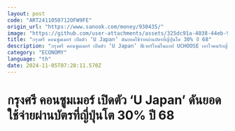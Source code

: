 ```yaml
---
layout: post
code: "ART2411050712OFW9FE"
origin_url: "https://www.sanook.com/money/930435/"
image: "https://github.com/user-attachments/assets/325dc91a-4038-44eb-989e-73e02eed8186"
title: "กรุงศรี คอนซูมเมอร์ เปิดตัว ‘U Japan’ ดันยอดใช้จ่ายผ่านบัตรที่ญี่ปุ่นโต 30% ปี 68"
description: "กรุงศรี คอนซูมเมอร์ เปิดตัว ‘U Japan’ ฟีเจอร์ใหม่ในแอป UCHOOSE เอาใจคนรักญี่ปุ่น ตั้งเป้ายอดใช้จ่ายผ่านบัตรที่ญี่ปุ่นโต 30% ภายในปี 2568"
category: "ECONOMY"
language: "th"
date: 2024-11-05T07:28:11.570Z
---
```


# กรุงศรี คอนซูมเมอร์ เปิดตัว ‘U Japan’ ดันยอดใช้จ่ายผ่านบัตรที่ญี่ปุ่นโต 30% ปี 68